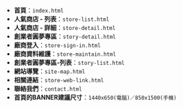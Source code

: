 - **首頁**：`index.html`
- **人氣商店 - 列表**：`store-list.html`
- **人氣商店 - 詳細**：`store-detail.html`
- **創業者圓夢專區**：`story-detail.html`
- **廠商登入**：`store-sign-in.html`
- **廠商資料維護**：`store-maintain.html`
- **創業者圓夢專區-列表**：`story-list.html`
- **網站導覽**：`site-map.html`
- **相關連結**：`store-web-link.html`
- **聯絡我們**：`contact.html`
- **首頁的BANNER建議尺寸**：`1440x650(電腦)／850x1500(手機)`